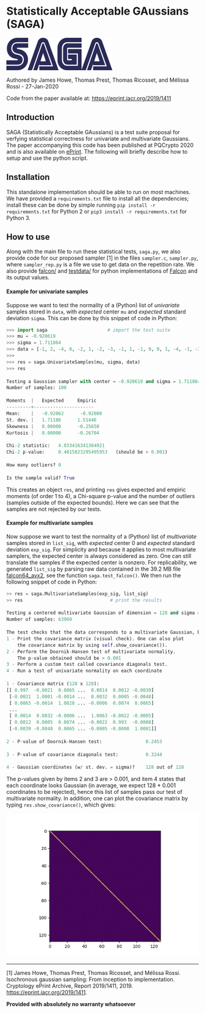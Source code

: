 # Statistically Acceptable GAussians (SAGA)

![Joke-Logo](code/testdata/saga.png)

Authored by James Howe, Thomas Prest, Thomas Ricosset, and Mélissa Rossi - 27-Jan-2020

Code from the paper available at: https://eprint.iacr.org/2019/1411

## Introduction

SAGA (Statistically Acceptable GAussians) is a test suite proposal for verfying statistical correctness for univariate and multivariate Gaussians. The paper accompanying this code has been published at PQCrypto 2020 and is also available on [ePrint](https://eprint.iacr.org/2019/1411). The following will briefly describe how to setup and use the python script.

## Installation

This standalone implementation should be able to run on most machines. We have provided a `requirements.txt` file to install all the dependencies; install these can be done by simple running `pip install -r requirements.txt` for Python 2 or `pip3 install -r requirements.txt` for Python 3.

## How to use

Along with the main file to run these statistical tests, `saga.py`, we also provide code for our proposed sampler [1] in the files `sampler.c`, `sampler.py`, where `sampler_rep.py` is a file we use to get data on the repetition rate. We also provide [falcon/](code/falcon) and [testdata/](code/testdata) for python implementations of [Falcon](https://falcon-sign.info/) and its output values.

#### Example for univariate samples

Suppose we want to test the normality of a (Python) list of *univariate* samples stored in `data`, with *expected* center `mu` and *expected* standard deviation `sigma`. This can be done by this snippet of code in Python:

```python
>>> import saga                      # import the test suite
>>> mu = -0.920619
>>> sigma = 1.711864
>>> data = [-1, 2, -4, 0, -2, 1, -2, -3, -1, 1, -1, 0, 0, 1, -4, -1, -2, -2, -1, 0, 1, -1, 2, -3, 2, 0, -1, -2, 0, -3, -1, -2, -1, 1, -5, -1, -2, -2, -1, 0, 2, 1, 0, 0, 1, -1, -2, -2, -1, 0, 2, -2, -1, -3, 0, 0, 0, -2, 0, 0, 0, -3, -4, 0, 1, -1, 0, -1, 1, -3, 0, 0, -3, 0, -4, -1, -2, 0, 0, -2, -2, -1, 1, -1, 0, -2, -2, -2, 0, -1, -4, -2, 0, -2, -2, 1, -1, 0, -3, -1]
>>>
>>> res = saga.UnivariateSamples(mu, sigma, data)
>>> res

Testing a Gaussian sampler with center = -0.920619 and sigma = 1.711864
Number of samples: 100

Moments  |   Expected     Empiric
---------+----------------------
Mean:    |   -0.92062      -0.92000
St. dev. |   1.71186      1.51446
Skewness |   0.00000      -0.25650
Kurtosis |   0.00000      -0.26704

Chi-2 statistic:   4.033416341364921
Chi-2 p-value:     0.4015023295495953   (should be > 0.001)

How many outliers? 0

Is the sample valid? True
```

This creates an object `res`, and printing `res` gives expected and empiric moments (of order 1 to 4), a Chi-square p-value and the number of outliers (samples outside of the expected bounds). Here we can see that the samples are not rejected by our tests.

#### Example for multivariate samples

Now suppose we want to test the normality of a (Python) list of *multivariate* samples stored in `list_sig`, with *expected* center 0 and *expected* standard deviation `exp_sig`. For simplicity and because it applies to most multivariate samplers, the expected center is always considered as zero. One can still translate the samples if the expected center is nonzero. For replicability, we generated `list_sig` by parsing raw data contained in the 39.2 MB file [falcon64_avx2](code/testdata/falcon64_avx2), see the function `saga.test_falcon()`. We then run the following snippet of code in Python:

```python
>> res = saga.MultivariateSamples(exp_sig, list_sig)
>> res                                # print the results

Testing a centered multivariate Gaussian of dimension = 128 and sigma = 171.831
Number of samples: 63960

The test checks that the data corresponds to a multivariate Gaussian, by doing the following:
1 - Print the covariance matrix (visual check). One can also plot
    the covariance matrix by using self.show_covariance()).
2 - Perform the Doornik-Hansen test of multivariate normality.
    The p-value obtained should be > 0.001
3 - Perform a custom test called covariance diagonals test.
4 - Run a test of univariate normality on each coordinate

1 - Covariance matrix (128 x 128):
[[ 0.997  -0.0021  0.0065 ...  0.0014  0.0012 -0.0039]
 [-0.0021  1.0001 -0.0014 ...  0.0032  0.0005 -0.0048]
 [ 0.0065 -0.0014  1.0028 ... -0.0006  0.0074  0.0065]
 ...
 [ 0.0014  0.0032 -0.0006 ...  1.0063 -0.0022 -0.0005]
 [ 0.0012  0.0005  0.0074 ... -0.0022  0.993  -0.0008]
 [-0.0039 -0.0048  0.0065 ... -0.0005 -0.0008  1.0081]]

2 - P-value of Doornik-Hansen test:                0.2453

3 - P-value of covariance diagonals test:          0.3244

4 - Gaussian coordinates (w/ st. dev. = sigma)?    128 out of 128
```

The p-values given by items 2 and 3 are > 0.001, and item 4 states that each coordinate looks Gaussian (in average, we expect 128 * 0.001 coordinates to be rejected), hence this list of samples pass our test of multivariate normality. In addition, one can plot the covariance matrix by typing `res.show_covariance()`, which gives:

![covariance](code/testdata/covariance.png)

***

[1] James Howe, Thomas Prest, Thomas Ricosset, and Mélissa Rossi. Isochronous gaussian sampling: From inception to implementation. Cryptology ePrint Archive, Report 2019/1411, 2019. https://eprint.iacr.org/2019/1411.

**Provided with absolutely no warranty whatsoever**
